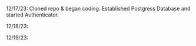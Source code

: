 12/17/23: Cloned repo & began coding. Established Postgress Database and started Authenticator.

12/18/23:

12/19/23:
